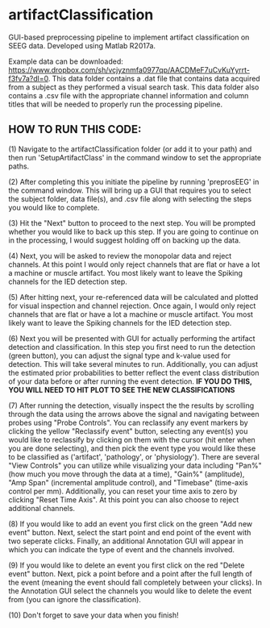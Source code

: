# artifactClassification
GUI-based preprocessing pipeline to implement artifact classification on SEEG data. Developed using Matlab R2017a.

Example data can be downloaded: https://www.dropbox.com/sh/vcjyznmfa0977qp/AACDMeF7uCvKuYyrrt-f3fv7a?dl=0. This data folder contains a .dat file that contains data acquired from a subject as they performed a visual search task. This data folder also contains a .csv file with the appropriate channel information and column titles that will be needed to properly run the processing pipeline. 

## HOW TO RUN THIS CODE:

(1) Navigate to the artifactClassification folder (or add it to your path) and then run 'SetupArtifactClass' in the command window to set the appropriate paths. 

(2) After completing this you initiate the pipeline by running 'preprosEEG' in the command window. This will bring up a GUI that requires you to select the subject folder, data file(s), and .csv file along with selecting the steps you would like to complete. 

(3) Hit the "Next" button to proceed to the next step. You will be prompted whether you would like to back up this step. If you are going to continue on in the processing, I would suggest holding off on backing up the data. 

(4) Next, you will be asked to review the monopolar data and reject channels. At this point I would only reject channels that are flat or have a lot a machine or muscle artifact. You most likely want to leave the Spiking channels for the IED detection step. 

(5) After hitting next, your re-referenced data will be calculated and plotted for visual inspection and channel rejection. Once again, I would only reject channels that are flat or have a lot a machine or muscle artifact. You most likely want to leave the Spiking channels for the IED detection step.

(6) Next you will be presented with GUI for actually performing the artifact detection and classification. In this step you first need to run the detection (green button), you can adjust the signal type and k-value used for detection. This will take several minutes to run. Additionally, you can adjust the estimated prior probabilities to better reflect the event class distribution of your data before or after running the event detection. **IF YOU DO THIS, YOU WILL NEED TO HIT PLOT TO SEE THE NEW CLASSIFICATIONS**

(7) After running the detection, visually inspect the the results by scrolling through the data using the arrows above the signal and navigating between probes using "Probe Controls". You can reclassify any event markers by clicking the yellow "Reclassify event" button, selecting any event(s) you would like to reclassify by clicking on them with the cursor (hit enter when you are done selecting), and then pick the event type you would like these to be classified as ('artifact', 'pathology', or 'physiology'). There are several "View Controls" you can utilize while visualizing your data including "Pan%" (how much you move through the data at a time), "Gain%" (amplitude), "Amp Span" (incremental amplitude control), and "Timebase" (time-axis control per mm). Additionally, you can reset your time axis to zero by clicking "Reset Time Axis". At this point you can also choose to reject additional channels.  

(8) If you would like to add an event you first click on the green "Add new event" button. Next, select the start point and end point of the event with two seperate clicks. Finally, an additional Annotation GUI will appear in which you can indicate the type of event and the channels involved. 

(9) If you would like to delete an event you first click on the red "Delete event" button. Next, pick a point before and a point after the full length of the event (meaning the event should fall completely between your clicks). In the Annotation GUI select the channels you would like to delete the event from (you can ignore the classification).

(10) Don't forget to save your data when you finish!
